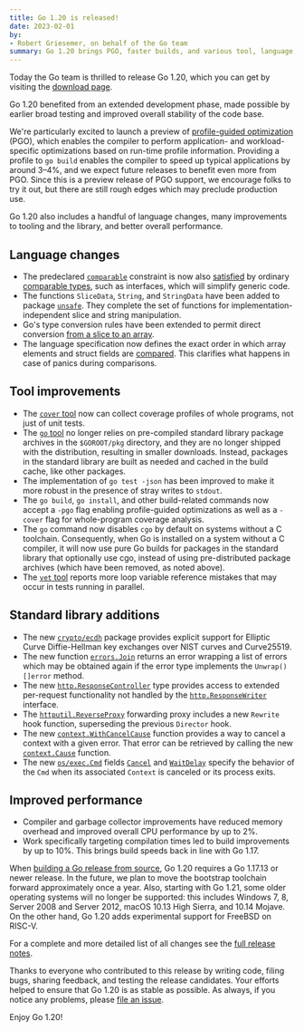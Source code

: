 ```yaml
---
title: Go 1.20 is released!
date: 2023-02-01
by:
- Robert Griesemer, on behalf of the Go team
summary: Go 1.20 brings PGO, faster builds, and various tool, language, and library improvements.
---
```


Today the Go team is thrilled to release Go 1.20,
which you can get by visiting the [download page](/dl/).

Go 1.20 benefited from an extended development phase,
made possible by earlier broad testing and improved overall stability
of the code base.

We're particularly excited to launch a preview of [profile-guided optimization](/doc/pgo)
(PGO), which enables the compiler to perform application- and
workload-specific optimizations based on run-time profile information.
Providing a profile to `go build` enables the compiler to speed up typical
applications by around 3&ndash;4%, and we expect future releases to benefit even more
from PGO.
Since this is a preview release of PGO support, we encourage folks to try it out,
but there are still rough edges which may preclude production use.

Go 1.20 also includes a handful of language changes,
many improvements to tooling and the library, and better overall performance.

## Language changes

- The predeclared [`comparable`](/ref/spec#Type_constraints) constraint is
now also [satisfied](/ref/spec#Satisfying_a_type_constraint) by
ordinary [comparable types](/ref/spec#Comparison_operators), such as interfaces,
which will simplify generic code.
- The functions `SliceData`, `String`, and `StringData` have been added
to package [`unsafe`](/ref/spec#Package_unsafe). They complete the set of functions
for implementation-independent slice and string manipulation.
- Go's type conversion rules have been extended to permit direct conversion
[from a slice to an array](/ref/spec#Conversions_from_slice_to_array_or_array_pointer).
- The language specification now defines the exact order in which array elements
and struct fields are [compared](/ref/spec#Comparison_operators).
This clarifies what happens in case of panics during comparisons.

## Tool improvements

- The [`cover` tool](/doc/build-cover) now can collect coverage profiles of whole programs,
not just of unit tests.
- The [`go` tool](/cmd/go) no longer relies on pre-compiled standard library
package archives in the `$GOROOT/pkg` directory, and they are no longer
shipped with the distribution, resulting in smaller downloads.
Instead, packages in the standard library are built as needed and cached
in the build cache, like other packages.
- The implementation of `go test -json` has been improved
to make it more robust in the presence of stray writes to `stdout`.
- The `go build`, `go install`, and other build-related
commands now accept a `-pgo` flag enabling profile-guided optimizations
as well as a `-cover` flag for whole-program coverage analysis.
- The `go` command now disables `cgo` by default on systems without a C toolchain.
Consequently, when Go is installed on a system without a C compiler, it will
now use pure Go builds for packages in the standard library that optionally use cgo,
instead of using pre-distributed package archives (which have been removed,
as noted above).
- The [`vet` tool](/cmd/vet) reports more loop variable reference mistakes
that may occur in tests running in parallel.

## Standard library additions

- The new [`crypto/ecdh`](/pkg/crypto/ecdh) package provides explicit support for
Elliptic Curve Diffie-Hellman key exchanges over NIST curves and Curve25519.
- The new function [`errors.Join`](/pkg/errors#Join) returns an error wrapping a list of errors
which may be obtained again if the error type implements the `Unwrap() []error` method.
- The new [`http.ResponseController`](/pkg/net/http#ResponseController) type
provides access to extended per-request functionality not handled by the
[`http.ResponseWriter`](/pkg/net/http#ResponseWriter) interface.
- The [`httputil.ReverseProxy`](/pkg/net/http/httputil#ReverseProxy)
forwarding proxy includes a new `Rewrite` hook function, superseding the
previous `Director` hook.
- The new [`context.WithCancelCause`](/pkg/context#WithCancelCause) function
provides a way to cancel a context with a given error.
That error can be retrieved by calling the new
[`context.Cause`](/pkg/context#Cause) function.
- The new [`os/exec.Cmd`](/pkg/os/exec#Cmd) fields [`Cancel`](/pkg/os/exec#Cmd.Cancel)
and [`WaitDelay`](/pkg/os/exec#Cmd.WaitDelay) specify the behavior of the
`Cmd` when its associated `Context` is canceled or its process exits.

## Improved performance

- Compiler and garbage collector improvements have reduced memory overhead
and improved overall CPU performance by up to 2%.
- Work specifically targeting
compilation times led to build improvements by up to 10%.
This brings build speeds back in line with Go 1.17.

When [building a Go release from source](/doc/install/source),
Go 1.20 requires a Go 1.17.13 or newer release.
In the future, we plan to move the bootstrap toolchain forward approximately
once a year.
Also, starting with Go 1.21, some older operating systems will no longer be supported:
this includes Windows 7, 8, Server 2008 and Server 2012,
macOS 10.13 High Sierra, and 10.14 Mojave.
On the other hand, Go 1.20 adds experimental support for FreeBSD on RISC-V.

For a complete and more detailed list of all changes see the [full release notes](/doc/go1.20).

Thanks to everyone who contributed to this release by writing code, filing bugs,
sharing feedback, and testing the release candidates. Your efforts helped
to ensure that Go 1.20 is as stable as possible.
As always, if you notice any problems, please [file an issue](/issue/new).

Enjoy Go 1.20!
